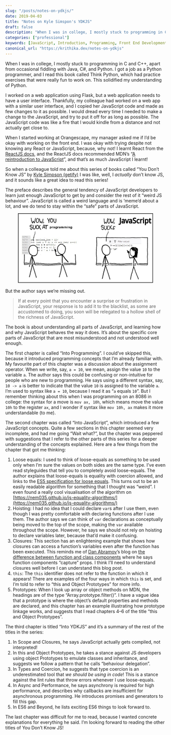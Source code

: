 ```yaml
---
slug: "/posts/notes-on-ydkjs/"
date: 2019-04-03
title: "Notes on Kyle Simspon's YDKJS"
draft: false
description: "When I was in college, I mostly stuck to programming in C and C++, apart from occasional fiddling with Java, C#, and Python. I got a job as a Python programmer, and I read this book called Think…"
categories: ["professional"]
keywords: [JavaScript, Introduction, Programming, Front End Development]
canonical_url: "https://krithika.dev/notes-on-ydkjs"
---
```


When I was in college, I mostly stuck to programming in C and C++, apart from occasional fiddling with Java, C#, and Python. I got a job as a Python programmer, and I read this book called Think Python, which had practice exercises that were really fun to work on. This solidified my understanding of Python.

I worked on a web application using Flask, but a web application needs to have a user interface. Thankfully, my colleague had worked on a web app with a similar user interface, and I copied her JavaScript code and made as few changes to it as possible. I would dread every time I needed to make a change to the JavaScript, and try to put it off for as long as possible. The JavaScript code was like a fire that I would kindle from a distance and not actually get close to.

When I started working at Orangescape, my manager asked me if I’d be okay with working on the front end. I was okay with trying despite not knowing any React or JavaScript, because, why not! I learnt React from the [ReactJS docs](https://reactjs.org/docs/getting-started.html), and the ReactJS docs recommended MDN’s “[A reintroduction to JavaScript](https://developer.mozilla.org/en-US/docs/Web/JavaScript/A_re-introduction_to_JavaScript)”, and that’s as much JavaScript I learnt!

So when a colleague told me about this series of books called “You Don’t Know JS” by [Kyle Simpson (getify)](https://twitter.com/@getify) I was like, well, I _actually_ don’t know JS, and it sounds like a great idea to read this series!

The preface describes the general tendency of JavaScript developers to learn just enough JavaScript to get by and consider the rest of it “weird JS behaviour”. JavaScript is called a weird language and is ‘meme’d about a lot, and we do tend to stay within the “safe” parts of JavaScript.

<figure>

![](images2/notes-on-ydkjs-featured.png)

</figure>

But the author says we’re missing out.

> If at every point that you encounter a surprise or frustration in JavaScript, your response is to add it to the blacklist, as some are accustomed to doing, you soon will be relegated to a hollow shell of the richness of JavaScript.

The book is about understanding all parts of JavaScript, and learning how and why JavaScript behaves the way it does. It’s about the specific core parts of JavaScript that are most misunderstood and not understood well enough.

The first chapter is called “Into Programming”. I could’ve skipped this, because it introduced programming concepts that I’m already familiar with. My favourite part of this chapter was a discussion about the assignment operator. When we write, say, `a = 10`, we mean, assign the value `10` to the variable `a`. The author says this could be confusing or non-intuitive for people who are new to programming. He says using a different syntax, say, `10 -> a` is better to indicate that the value `10` is assigned to the variable `a`. I’m used to syntax like `a = 10`, because I read it as “`a` equals `10`”. But I remember thinking about this when I was programming on an 8086 in college: the syntax for a move is `mov ax, 10h`, which means move the value `10h` to the register `ax`, and I wonder if syntax like `mov 10h, ax` makes it more understandable (to me).

The second chapter was called “Into JavaScript”, which introduced a few JavaScript concepts. Quite a few sections in this chapter seemed very incomplete, and had me going “Wait what?”, but the chapter was peppered with suggestions that I refer to the other parts of this series for a deeper understanding of the concepts explained. Here are a few things from the chapter that got me thinking:

1.  Loose equals: I used to think of loose-equals as something to be used only when I’m sure the values on both sides are the same type. I’ve even read styleguides that tell you to completely avoid loose-equals. The author explains that loose-equals is equality with coercion allowed, and links to the [ES5 specification for loose equals](http://www.ecma-international.org/ecma-262/5.1/#sec-11.9.3). This turns out to be an easily readable algorithm for something that I thought was “weird”. I even found a really cool visualisation of the algorithm on [https://nem035.github.io/js-equality-algorithms/](https://nem035.github.io/js-equality-algorithms/)
2.  Hoisting: I had no idea that I could declare `var`s after I use them, even though I was pretty comfortable with declaring functions after I use them. The author says we can think of `var` declarations as conceptually being moved to the top of the scope, making the `var` available throughout the scope. However, he says we should not rely on hoisting to declare variables later, because that’d make it confusing.
3.  Closures: This section has an enlightening example that shows how closures can access a function’s variables even after the function has been executed. This reminds me of [Dan Abramov](https://twitter.com/dan_abramov)’s blog on [the difference between function and class components](https://overreacted.io/how-are-function-components-different-from-classes/) where he says function components “capture” props. I think I’ll need to understand closures well before I can understand this blog post.
4.  `this`: The `this` identifier does not refer to the function in which it appears! There are examples of the four ways in which `this` is set, and I’m told to refer to “this and Object Prototypes” for more info.
5.  Prototypes: When I look up array or object methods on MDN, the headings are of the type “Array.prototype.filter()”. I have a vague idea that a prototype is where the object’s default properties and methods are declared, and this chapter has an example illustrating how prototype linkage works, and suggests that I read chapters 4–6 of the title “this and Object Prototypes”.

The third chapter is titled “Into YDKJS” and it’s a summary of the rest of the titles in the series:

1.  In Scope and Closures, he says JavaScript actually gets compiled, not interpreted!
2.  In this and Object Prototypes, he takes a stance against JS developers using object Prototypes to emulate classes and inheritance, and suggests we follow a pattern that he calls “behaviour delegation”.
3.  In Types and Coercion, he suggests that type coercion is an underestimated tool that _we should be using in code_! This is a stance against the lint rules that throw errors whenever I use loose-equals.
4.  In Async and Performance, he says asynchrony is required for high performance, and describes why callbacks are insufficient for asynchronous programming. He introduces promises and generators to fill this gap.
5.  In ES6 and Beyond, he lists exciting ES6 things to look forward to.

The last chapter was difficult for me to read, because I wanted concrete explanations for everything he said. I’m looking forward to reading the other titles of You Don’t Know JS!
